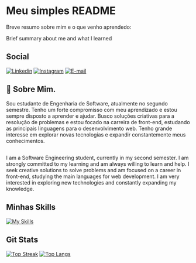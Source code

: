
# Meu simples README

Breve resumo sobre mim e o que venho aprendedo:

Brief summary about me and what I learned

## Social
[![Linkedin](https://img.shields.io/badge/LinkedIn-0077B5?style=for-the-badge&logo=linkedin&logoColor=white)](https://www.linkedin.com/feed/)
[![Instagram](https://img.shields.io/badge/-Instagram-%23E4405F?style=for-the-badge&logo=instagram&logoColor=white)](https://www.instagram.com/edivan_sillva/)
[![E-mail](https://img.shields.io/badge/-Email-fff?style=for-the-badge&logo=microsoft-outlook&logoColor=000)](mailto:https://mail.yahoo.com/d/folders/1?.lang=pt-BR)

 
## 🚀 Sobre Mim.
Sou estudante de Engenharia de Software, atualmente no segundo semestre. Tenho um forte compromisso com meu aprendizado e estou sempre disposto a aprender e ajudar. Busco soluções criativas para a resolução de problemas e estou focado na carreira de front-end, estudando as principais linguagens para o desenvolvimento web. Tenho grande interesse em explorar novas tecnologias e expandir constantemente meus conhecimentos.
## 
I am a Software Engineering student, currently in my second semester. I am strongly committed to my learning and am always willing to learn and help. I seek creative solutions to solve problems and am focused on a career in front-end, studying the main languages ​​for web development. I am very interested in exploring new technologies and constantly expanding my knowledge.

##  Minhas Skills

[![My Skills](https://skillicons.dev/icons?i=js,html,css,nodejs)](https://skillicons.dev)

## Git Stats

[![Top Streak](https://streak-stats.demolab.com?user=Edvan92&theme=transparent)](http//git.io/streak-stats)
[![Top Langs](https://github-readme-stats.vercel.app/api/top-langs/?username=Edvan92&layout=compact&bg_color=000&text_color=fff)](https://github.com/Edvan92/github-readme-stats)



